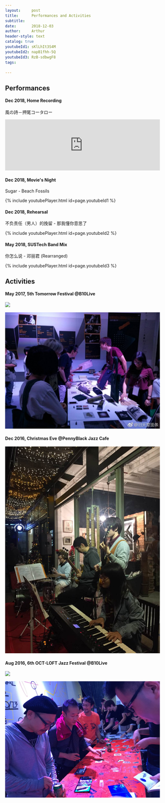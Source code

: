 ```yaml
---
layout:     post
title:      Performances and Activities
subtitle:   
date:       2018-12-03
author:     Arthur
header-style: text
catalog: true
youtubeId1: sKlLhIt3S4M
youtubeId2: napB1fhh-5Q
youtubeId3: RzB-sdbwgF8
tags:

---
```


## Performances

#### Dec 2018, Home Recording

風の詩－押尾コータロー
<iframe width="100%" height="166" scrolling="no" frameborder="no" allow="autoplay" src="https://w.soundcloud.com/player/?url=https%3A//api.soundcloud.com/tracks/540050379&amp;color=%233f2172&amp;auto_play=false&amp;hide_related=false&amp;show_comments=true&amp;show_user=true&amp;show_reposts=false&amp;show_teaser=true"> </iframe>

#### Dec 2018, Movie's Night

Sugar - Beach Fossils

{% include youtubePlayer.html id=page.youtubeId1 %}


#### Dec 2018, Rehearsal

不负责任（男人）的挽留 - 那我懂你意思了

{% include youtubePlayer.html id=page.youtubeId2 %}


#### May 2018, SUSTech Band Mix

你怎么说 - 邓丽君
(Rearranged)

{% include youtubePlayer.html id=page.youtubeId3 %}



## Activities

#### May 2017, 5th Tomorrow Festival @B10Live

![](/img/in-post/shows/IMG_8687.JPG)

![](/img/in-post/shows/IMG_8631.JPG)



#### Dec 2016, Christmas Eve @PennyBlack Jazz Cafe

![](/img/in-post/shows/IMG_7206.JPG)


#### Aug 2016, 6th OCT-LOFT Jazz Festival @B10Live

![](/img/in-post/shows/IMG_6723.JPG)

![](/img/in-post/shows/IMG_6747.JPG)


